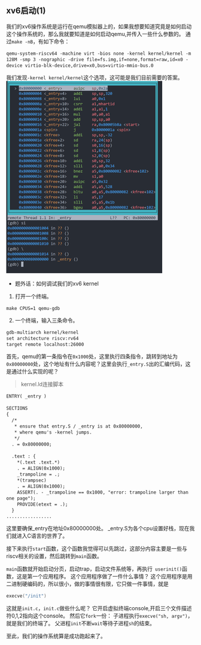 ## xv6启动(1)
我们的xv6操作系统是运行在qemu模拟器上的，如果我想要知道究竟是如何启动这个操作系统的，那么我就要知道是如何启动qemu,并传入一些什么参数的。
通过`make -nB`，有如下命令：

```
qemu-system-riscv64 -machine virt -bios none -kernel kernel/kernel -m 128M -smp 3 -nographic -drive file=fs.img,if=none,format=raw,id=x0 -device virtio-blk-device,drive=x0,bus=virtio-mmio-bus.0
```
我们发现`-kernel kernel/kernel`这个选项，这可能是我们目前需要的答案。
<img src="./img/xv6-boot.png" alt="xv6-boot" style="zoom:50%;" />

- 题外话：如何调试我们的xv6 kernel
1. 打开一个终端。
```
make CPUS=1 qemu-gdb
```
2. 一个终端，输入三条命令。
```
gdb-multiarch kernel/kernel
set architecture riscv:rv64
target remote localhost:26000
```

首先，qemu的第一条指令在`0x1000`处，这里执行四条指令，跳转到地址为`0x80000000`处，这个地址有什么内容呢？这里会执行`_entry.S`出的汇编代码，这是通过什么实现的呢？
>kernel.ld连接脚本
>
```
ENTRY( _entry )

SECTIONS
{
  /*
   * ensure that entry.S / _entry is at 0x80000000,
   * where qemu's -kernel jumps.
   */
  . = 0x80000000;

  .text : {
    *(.text .text.*)
    . = ALIGN(0x1000);
    _trampoline = .;
    *(trampsec)
    . = ALIGN(0x1000);
    ASSERT(. - _trampoline == 0x1000, "error: trampoline larger than one page");
    PROVIDE(etext = .);
  } 
.................
```
这里要确保_entry在地址0x80000000处。
_entry.S为各个cpu设置好栈，现在我们就进入C语言的世界了。

接下来执行`start`函数，这个函数我觉得可以先跳过，这部分内容主要是一些与riscv相关的设置，然后跳转到`main`函数。

`main`函数就开始启动分页，启动trap，启动文件系统等，再执行` userinit()`函数，这是第一个应用程序。
这个应用程序做了一件什么事情？
这个应用程序是用二进制硬编码的，所以很小，做的事情很有限，它只做一件事情，就是
```c
execve("/init")
```

这就是`init.c`，`init.c`做些什么呢？
它开启虚拟终端console,开启三个文件描述符0,1,2指向这个console。
然后它`fork`一份：
子进程执行`execve("sh, argv")`，就是我们的终端了。
父进程`init`不断`wait`等待子进程`sh`的结束。

至此，我们的操作系统算是成功跑起来了。



